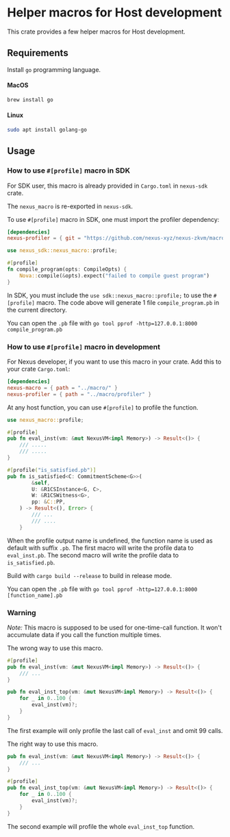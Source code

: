 # Helper macros for Host development 

This crate provides a few helper macros for Host development.

## Requirements

Install `go` programming language.

#### MacOS

```bash
brew install go
```

#### Linux

```bash
sudo apt install golang-go
```


## Usage

### How to use `#[profile]` macro in SDK

For SDK user, this macro is already provided in `Cargo.toml` in `nexus-sdk` crate.


The `nexus_macro` is re-exported in `nexus-sdk`.

To use `#[profile]` macro in SDK, one must import the profiler dependency: 

```toml
[dependencies]
nexus-profiler = { git = "https://github.com/nexus-xyz/nexus-zkvm/macro/profiler" }
```

```rust
use nexus_sdk::nexus_macro::profile;

#[profile]
fn compile_program(opts: CompileOpts) {
    Nova::compile(&opts).expect("failed to compile guest program")
}
```

In SDK, you must include the `use sdk::nexus_macro::profile;` to use the `#[profile]` macro.
The code above will generate 1 file `compile_program.pb` in the current directory.

You can open the `.pb` file with `go tool pprof -http=127.0.0.1:8000 compile_program.pb`


### How to use `#[profile]` macro in development

For Nexus developer, if you want to use this macro in your crate.
Add this to your crate `Cargo.toml`:

```toml
[dependencies]
nexus-macro = { path = "../macro/" }
nexus-profiler = { path = "../macro/profiler" }
```

At any host function, you can use `#[profile]` to profile the function.

```rust
use nexus_macro::profile;

#[profile]
pub fn eval_inst(vm: &mut NexusVM<impl Memory>) -> Result<()> {
    /// .....
    /// .....
}

#[profile("is_satisfied.pb")]
pub fn is_satisfied<C: CommitmentScheme<G>>(
        &self,
        U: &R1CSInstance<G, C>,
        W: &R1CSWitness<G>,
        pp: &C::PP,
    ) -> Result<(), Error> {
        /// ...
        /// ....
    }

```

When the profile output name is undefined, the function name is used as default with suffix `.pb`.
The first macro will write the profile data to `eval_inst.pb`. The second macro will write the profile data to `is_satisfied.pb`.

Build with `cargo build --release` to build in release mode.

You can open the `.pb` file with `go tool pprof -http=127.0.0.1:8000 [function_name].pb`


### Warning

*Note:* This macro is supposed to be used for one-time-call function. It won't accumulate data if you call the function multiple times.

The wrong way to use this macro.

```rust
#[profile]
pub fn eval_inst(vm: &mut NexusVM<impl Memory>) -> Result<()> {
    /// ... 
}

pub fn eval_inst_top(vm: &mut NexusVM<impl Memory>) -> Result<()> {
    for _ in 0..100 {
        eval_inst(vm)?;
    }
}
```
The first example will only profile the last call of `eval_inst` and omit 99 calls.


The right way to use this macro.

```rust
pub fn eval_inst(vm: &mut NexusVM<impl Memory>) -> Result<()> {
    /// ... 
}

#[profile]
pub fn eval_inst_top(vm: &mut NexusVM<impl Memory>) -> Result<()> {
    for _ in 0..100 {
        eval_inst(vm)?;
    }
}
```

The second example will profile the whole `eval_inst_top` function.
